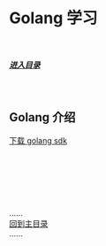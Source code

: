 # Golang 学习

<br />

##### [进入目录](contents_page.md)

<br />

## Golang 介绍
[下载 golang sdk](https://golang.google.cn/dl/)  

<br />
<br />
<br />
<br />
<br />

......   
[回到主目录](../README.md)   
......    


